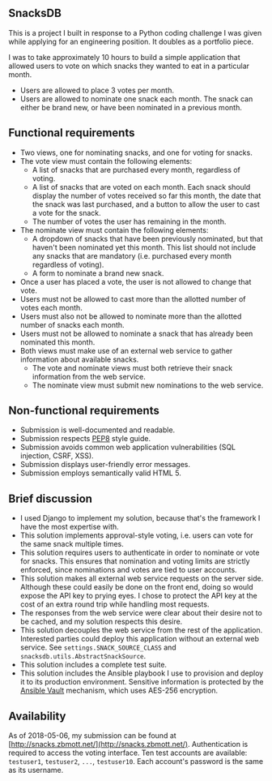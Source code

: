 SnacksDB
---
This is a project I built in response to a Python coding challenge I was given while applying for an engineering position. It doubles as a portfolio piece.

I was to take approximately 10 hours to build a simple application that allowed users to vote on which snacks they wanted to eat in a particular month.
- Users are allowed to place 3 votes per month.
- Users are allowed to nominate one snack each month. The snack can either be brand new, or have been nominated in a previous month.

Functional requirements
---
- Two views, one for nominating snacks, and one for voting for snacks.
- The vote view must contain the following elements:
  - A list of snacks that are purchased every month, regardless of voting.
  - A list of snacks that are voted on each month. Each snack should display the number of votes received so far this month, the date that the snack was last purchased, and a button to allow the user to cast a vote for the snack.
  - The number of votes the user has remaining in the month.
- The nominate view must contain the following elements:
  - A dropdown of snacks that have been previously nominated, but that haven't been nominated yet this month. This list should not include any snacks that are mandatory (i.e. purchased every month regardless of voting).
  - A form to nominate a brand new snack.
- Once a user has placed a vote, the user is not allowed to change that vote.
- Users must not be allowed to cast more than the allotted number of votes each month.
- Users must also not be allowed to nominate more than the allotted number of snacks each month.
- Users must not be allowed to nominate a snack that has already been nominated this month.
- Both views must make use of an external web service to gather information about available snacks.
  - The vote and nominate views must both retrieve their snack information from the web service.
  - The nominate view must submit new nominations to the web service.

Non-functional requirements
---
- Submission is well-documented and readable.
- Submission respects [PEP8](https://www.python.org/dev/peps/pep-0008/) style guide.
- Submission avoids common web application vulnerabilities (SQL injection, CSRF, XSS).
- Submission displays user-friendly error messages.
- Submission employs semantically valid HTML 5.

Brief discussion
---
- I used Django to implement my solution, because that's the framework I have the most expertise with.
- This solution implements approval-style voting, i.e. users can vote for the same snack multiple times.
- This solution requires users to authenticate in order to nominate or vote for snacks. This ensures that nomination and voting limits are strictly enforced, since nominations and votes are tied to user accounts.
- This solution makes all external web service requests on the server side. Although these could easily be done on the front end, doing so would expose the API key to prying eyes. I chose to protect the API key at the cost of an extra round trip while handling most requests.
- The responses from the web service were clear about their desire not to be cached, and my solution respects this desire.
- This solution decouples the web service from the rest of the application. Interested parties could deploy this application without an external web service. See ``settings.SNACK_SOURCE_CLASS`` and ``snacksdb.utils.AbstractSnackSource``.
- This solution includes a complete test suite.
- This solution includes the Ansible playbook I use to provision and deploy it to its production environment. Sensitive information is protected by the [Ansible Vault](http://docs.ansible.com/ansible/2.5/user_guide/vault.html) mechanism, which uses AES-256 encryption.

Availability
---
As of 2018-05-06, my submission can be found at [http://snacks.zbmott.net/](http://snacks.zbmott.net/). Authentication is required to access the voting interface. Ten test accounts are available:
``testuser1``, ``testuser2``, ``...``, ``testuser10``. Each account's password is the same as its username.